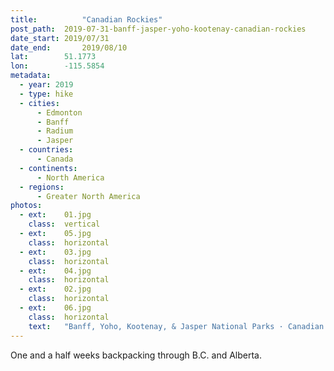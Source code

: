 ```yaml
---
title:			"Canadian Rockies"
post_path:	2019-07-31-banff-jasper-yoho-kootenay-canadian-rockies
date_start:	2019/07/31
date_end:		2019/08/10
lat:        51.1773
lon:        -115.5854
metadata:
  - year: 2019
  - type: hike
  - cities:
      - Edmonton
      - Banff
      - Radium
      - Jasper
  - countries:
      - Canada
  - continents:
      - North America
  - regions:
      - Greater North America
photos:
  - ext:    01.jpg
    class:  vertical
  - ext:    05.jpg
    class:  horizontal
  - ext:    03.jpg
    class:  horizontal
  - ext:    04.jpg
    class:  horizontal
  - ext:    02.jpg
    class:  horizontal
  - ext:    06.jpg
    class:  horizontal
    text:   "Banff, Yoho, Kootenay, & Jasper National Parks · Canadian Rockies"
---
```

One and a half weeks backpacking through B.C. and Alberta.